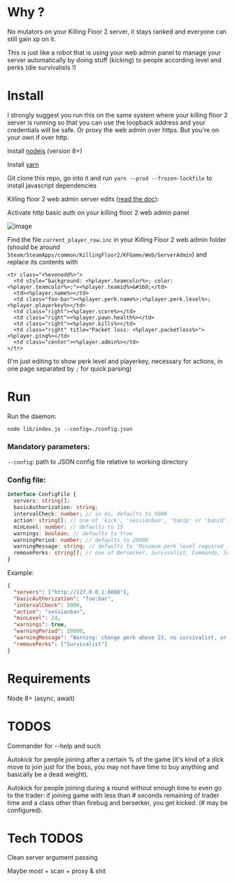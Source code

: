 # Why ?

No mutators on your Killing Floor 2 server, it stays ranked and everyone can still gain xp on it.

This is just like a robot that is using your web admin panel to manage your server automatically by doing stuff (kicking) to people according level and perks (die survivalists !)

# Install

I strongly suggest you run this on the same system where your killing floor 2 server is running so that you can use the loopback address and your credentials will be safe. Or proxy the web admin over https. But you're on your own if over http.

Install [nodejs](https://nodejs.org) (version 8+)

Install [yarn](https://yarnpkg.com)

Git clone this repo, go into it and run `yarn --prod --frozen-lockfile` to install javascript dependencies

Killing floor 2 web admin server edits ([read the doc](https://wiki.tripwireinteractive.com/index.php?title=Dedicated_Server_%28Killing_Floor_2%29#Setting_Up_Web_Admin)):

Activate http basic auth on your killing floor 2 web admin panel

![image](https://user-images.githubusercontent.com/1826366/35134456-bd68cd68-fcd6-11e7-882b-3b8453a3a356.png)

Find the file `current_player_row.inc` in your Killing Floor 2 web admin folder (should be around `Steam/SteamApps/common/KillingFloor2/KFGame/Web/ServerAdmin`) and replace its contents with

```
<tr class="<%evenodd%>">
  <td style="background: <%player.teamcolor%>; color: <%player.teamcolor%>;"><%player.teamid%>&#160;</td>
  <td><%player.name%></td>
  <td class="foo-bar"><%player.perk.name%>;<%player.perk.level%>;<%player.playerkey%></td>
  <td class="right"><%player.score%></td>
  <td class="right"><%player.pawn.health%></td>
  <td class="right"><%player.kills%></td>
  <td class="right" title="Packet loss: <%player.packetloss%>"><%player.ping%></td>
  <td class="center"><%player.admin%></td>
</tr>
```

(I'm just editing to show perk level and playerkey, necessary for actions, in one page separated by `;` for quick parsing)

# Run

Run the daemon:

`node lib/index.js --config=./config.json`

### Mandatory parameters:

`--config`: path to JSON config file relative to working directory

### Config file:

```ts
interface ConfigFile {
  servers: string[];
  basicAuthorization: string;
  intervalCheck: number; // in ms, defaults to 5000
  action: string[]; // one of 'kick', 'sessionban', 'banip' or 'banid', defaults to 'kick'
  minLevel: number; // defaults to 15
  warnings: boolean; // defaults to true
  warningPeriod: number; // defaults to 20000
  warningMessage: string; // defaults to 'Minimum perk level required is 15. Change perk or be kicked.'
  removePerks: string[]; // one of Berserker, Survivalist, Commando, Support, FieldMedic, Demolitionist, Firebug, Gunslinger, Sharpshooter or SWAT. Defaults to []
}
```

Example:

```json
{
  "servers": ["http://127.0.0.1:8080"],
  "basicAuthorization": "foo:bar",
  "intervalCheck": 5000,
  "action": "sessionban",
  "minLevel": 24,
  "warnings": true,
  "warningPeriod": 20000,
  "warningMessage": "Warning: change perk above 23, no survivalist, or get banned for the map",
  "removePerks": ["Survivalist"]
}
```

# Requirements

Node 8+ (async, await)

# TODOS

Commander for --help and such

Autokick for people joining after a certain % of the game (it's kind of a dick move to join just for the boss, you may not have time to buy anything and basically be a dead weight).

Autokick for people joining during a round without enough time to even go to the trader: if joining game with less than # seconds remaining of trader time and a class other than firebug and berserker, you get kicked. (# may be configured).

# Tech TODOS

Clean server argument passing

Maybe most + scan + proxy & shit
